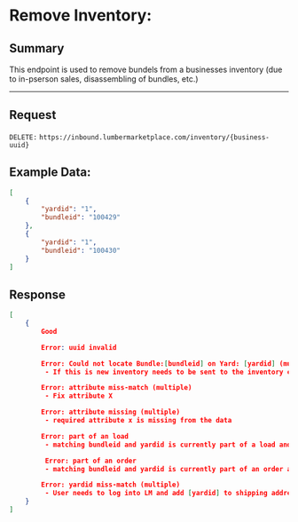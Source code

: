 # Remove Inventory:

## Summary

This endpoint is used to remove bundels from a businesses inventory (due to in-pserson sales, disassembling of bundles, etc.)

---

## Request

`DELETE:` `https://inbound.lumbermarketplace.com/inventory/{business-uuid}`

## Example Data:

```json
[
    {
        "yardid": "1",
        "bundleid": "100429"
    },
    {
        "yardid": "1",
        "bundleid": "100430"
    }
]
```

## Response

```json
[
    {
        Good

        Error: uuid invalid

        Error: Could not locate Bundle:[bundleid] on Yard: [yardid] (multiple)
         - If this is new inventory needs to be sent to the inventory endpoint

        Error: attribute miss-match (multiple)
         - Fix attribute X

        Error: attribute missing (multiple)
         - required attribute x is missing from the data

        Error: part of an load
         - matching bundleid and yardid is currently part of a load and cannot be updated

         Error: part of an order
         - matching bundleid and yardid is currently part of an order and cannot be updated

        Error: yardid miss-match (multiple)
         - User needs to log into LM and add [yardid] to shipping address
    }
]
```
